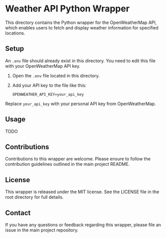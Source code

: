 # Weather API Python Wrapper

This directory contains the Python wrapper for the OpenWeatherMap API, which enables users to fetch and display weather information for specified locations.

## Setup

An `.env` file should already exist in this directory. You need to edit this file with your OpenWeatherMap API key.

1. Open the `.env` file located in this directory.
2. Add your API key to the file like this:

   ```env
   OPENWEATHER_API_KEY=your_api_key
   ```
Replace `your_api_key` with your personal API key from OpenWeatherMap.


## Usage

TODO

## Contributions

Contributions to this wrapper are welcome. Please ensure to follow the contribution guidelines outlined in the main project README.

## License

This wrapper is released under the MIT license. See the LICENSE file in the root directory for full details.

## Contact

If you have any questions or feedback regarding this wrapper, please file an issue in the main project repository.


